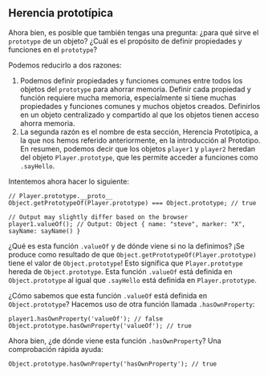 ## Herencia prototípica
Ahora bien, es posible que también tengas una pregunta: ¿para qué sirve el `prototype` de un objeto? ¿Cuál es el propósito de definir propiedades y funciones en el `prototype`?

Podemos reducirlo a dos razones:

1. Podemos definir propiedades y funciones comunes entre todos los objetos del `prototype` para ahorrar memoria. Definir cada propiedad y función requiere mucha memoria, especialmente si tiene muchas propiedades y funciones comunes y muchos objetos creados. Definirlos en un objeto centralizado y compartido al que los objetos tienen acceso ahorra memoria.
2. La segunda razón es el nombre de esta sección, Herencia Prototípica, a la que nos hemos referido anteriormente, en la introducción al Prototipo. En resumen, podemos decir que los objetos `player1` y `player2` heredan del objeto `Player.prototype`, que les permite acceder a funciones como `.sayHello`.

Intentemos ahora hacer lo siguiente:
```
// Player.prototype.__proto__
Object.getPrototypeOf(Player.prototype) === Object.prototype; // true

// Output may slightly differ based on the browser
player1.valueOf(); // Output: Object { name: "steve", marker: "X", sayName: sayName() }
```

¿Qué es esta función `.valueOf` y de dónde viene si no la definimos? ¡Se produce como resultado de que `Object.getPrototypeOf(Player.prototype)` tiene el valor de `Object.prototype`! Esto significa que `Player.prototype` hereda de `Object.prototype`. Esta función `.valueOf` está definida en `Object.prototype` al igual que `.sayHello` está definida en `Player.prototype`.

¿Cómo sabemos que esta función `.valueOf` está definida en `Object.prototype`? Hacemos uso de otra función llamada `.hasOwnProperty`:
```
player1.hasOwnProperty('valueOf'); // false
Object.prototype.hasOwnProperty('valueOf'); // true
```
Ahora bien, ¿de dónde viene esta función `.hasOwnProperty`? Una comprobación rápida ayuda:
```
Object.prototype.hasOwnProperty('hasOwnProperty'); // true
```




